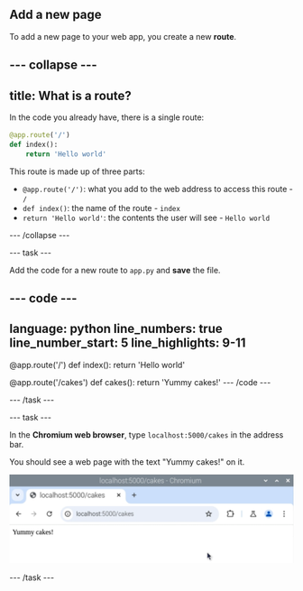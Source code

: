 ## Add a new page

To add a new page to your web app, you create a new **route**.

--- collapse ---
---
title: What is a route?
---

In the code you already have, there is a single route:

```python
@app.route('/')
def index():
    return 'Hello world'
```

This route is made up of three parts:

- `@app.route('/')`: what you add to the web address to access this route - `/`
- `def index()`: the name of the route - `index`
- `return 'Hello world'`: the contents the user will see - `Hello world`

--- /collapse ---

--- task ---

Add the code for a new route to `app.py` and **save** the file.

--- code ---
---
language: python
line_numbers: true
line_number_start: 5
line_highlights: 9-11
---
@app.route('/')
def index():
    return 'Hello world'

@app.route('/cakes')
def cakes():
    return 'Yummy cakes!'
--- /code ---

--- /task ---

--- task ---

In the **Chromium web browser**, type `localhost:5000/cakes` in the address bar.

 You should see a web page with the text "Yummy cakes!" on it.

![Yummy Cakes](images/flask-cakes.png)

--- /task ---
